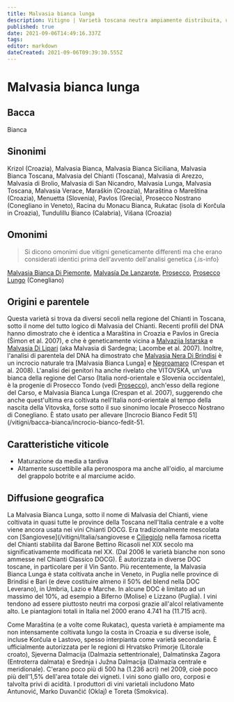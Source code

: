 ```yaml
---
title: Malvasia bianca lunga
description: Vitigno | Varietà toscana neutra ampiamente distribuita, usata in blend sia per vini secchi che per Vin Santo.
published: true
date: 2021-09-06T14:49:16.337Z
tags: 
editor: markdown
dateCreated: 2021-09-06T09:39:30.555Z
---
```


# Malvasia bianca lunga

## Bacca
Bianca

## Sinonimi
Krizol  (Croazia), Malvasia Bianca, Malvasia Bianca Siciliana, Malvasia Bianca Toscana, Malvasia del Chianti (Toscana), Malvasia di Arezzo, Malvasia di Brolio, Malvasia di San Nicandro, Malvasia Lunga, Malvasia Toscana, Malvasia Verace, Maraškin (Croazia), Maraština o Mareština (Croazia), Menuetta (Slovenia), Pavlos (Grecia), Prosecco Nostrano (Conegliano in Veneto), Racina du Monacu Bianca, Rukatac (isola di Korčula in Croazia), Tundulillu Bianco (Calabria), Višana (Croazia)

## Omonimi
> Si dicono omonimi due vitigni geneticamente differenti ma che erano considerati identici prima dell'avvento dell'analisi genetica
{.is-info}

[Malvasia Bianca Di Piemonte](/vitigni/Italia/malvasia-bianca-di-piemonte), [Malvasía De Lanzarote](/vitigni/bacca-bianca/malvasia-de-lanzarote), [Prosecco](/vitigni/bacca-bianca/prosecco), [Prosecco Lungo](/vitigni/bacca-bianca/prosecco-lungo) (Conegliano)


## Origini e parentele

Questa varietà si trova da diversi secoli nella regione del Chianti in Toscana, sotto il nome del tutto logico di Malvasia del Chianti. Recenti profili del DNA hanno dimostrato che è identica a Maraština in Croazia e Pavlos in Grecia (Šimon et al. 2007), e che è geneticamente vicina a [Malvazija Istarska](/vitigni/bacca-bianca/malvasia-istarska) e [Malvasia Di Lipari](/vitigni/Italia/malvasia-di-lipari) (aka Malvasia di Sardegna; Lacombe et al. 2007). Inoltre, l'analisi di parentela del DNA ha dimostrato che [Malvasia Nera Di Brindisi](/vitigni/Italia/malvasia-nera-di-brindisi) è un incrocio naturale tra [Malvasia Bianca Lunga] e [Negroamaro](/vitigni/Italia/negroamaro) (Crespan et al. 2008). L'analisi dei genitori ha anche rivelato che VITOVSKA, un'uva bianca della regione del Carso (Italia nord-orientale e Slovenia occidentale), è la progenie di Prosecco Tondo (vedi [Prosecco](/vitigni/bacca-bianca/prosecco)), anch'esso della regione del Carso, e Malvasia Bianca Lunga (Crespan et al. 2007), suggerendo che anche quest'ultima era coltivata nell'Italia nord-orientale al tempo della nascita della Vitovska, forse sotto il suo sinonimo locale Prosecco Nostrano di Conegliano. È stato usato per allevare [Incrocio Bianco Fedit 51](/vitigni/bacca-bianca/incrocio-bianco-fedit-51.


## Caratteristiche viticole

- Maturazione da media a tardiva 
- Altamente suscettibile alla peronospora ma anche all'oidio, al marciume del grappolo botrite e al marciume acido.


## Diffusione geografica

La Malvasia Bianca Lunga, sotto il nome di Malvasia del Chianti, viene coltivata in quasi tutte le province della Toscana nell'Italia centrale e a volte viene ancora usata nei vini Chianti DOCG. Era tradizionalmente mescolata con [Sangiovese](/vitigni/Italia/sangiovese e [Ciliegiolo](/vitigni/bacca-nera/ciliegiolo) nella famosa ricetta del Chianti stabilita dal Barone Bettino Ricasoli nel XIX secolo ma significativamente modificata nel XX. (Dal 2006 le varietà bianche non sono ammesse nel Chianti Classico DOCG). È autorizzata in diverse DOC toscane, in particolare per il Vin Santo. Più recentemente, la Malvasia Bianca Lunga è stata coltivata anche in Veneto, in Puglia nelle province di Brindisi e Bari (e deve costituire almeno il 50% del blend nella DOC Leverano), in Umbria, Lazio e Marche. In alcune DOC è limitato ad un massimo del 10%, ad esempio a Biferno (Molise) e Lizzano (Puglia). I vini tendono ad essere piuttosto neutri ma corposi grazie all'alcol relativamente alto. Le piantagioni totali in Italia nel 2000 erano 4.741 ha (11.715 acri).

Come Maraština (e a volte come Rukatac), questa varietà è ampiamente ma non intensamente coltivata lungo la costa in Croazia e su diverse isole, incluse Korčula e Lastovo, spesso interpianta come varietà secondaria. È ufficialmente autorizzata per le regioni di Hrvatsko Primorje (Litorale croato), Sjeverna Dalmacija (Dalmazia settentrionale), Dalmatinska Zagora (Entroterra dalmata) e Srednja i Južna Dalmacija (Dalmazia centrale e meridionale). C'erano poco più di 500 ha (1.236 acri) nel 2009, cioè poco più dell'1,5% dell'area totale dei vigneti. I vini sono giallo oro, corposi e talvolta privi di acidità. I produttori di vini varietali includono Mato Antunović, Marko Duvančić (Oklaj) e Toreta (Smokvica).
